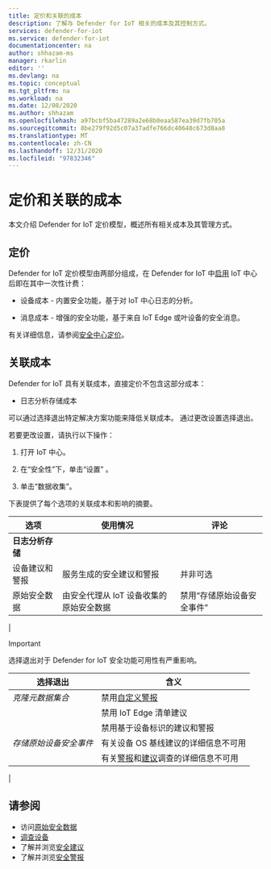 ```yaml
---
title: 定价和关联的成本
description: 了解与 Defender for IoT 相关的成本及其控制方式。
services: defender-for-iot
ms.service: defender-for-iot
documentationcenter: na
author: shhazam-ms
manager: rkarlin
editor: ''
ms.devlang: na
ms.topic: conceptual
ms.tgt_pltfrm: na
ms.workload: na
ms.date: 12/08/2020
ms.author: shhazam
ms.openlocfilehash: a97bcbf5ba47289a2e68b0eaa587ea39d7fb705a
ms.sourcegitcommit: 8be279f92d5c07a37adfe766dc40648c673d8aa8
ms.translationtype: MT
ms.contentlocale: zh-CN
ms.lasthandoff: 12/31/2020
ms.locfileid: "97832346"
---
```

# <a name="pricing-and-associated-costs"></a>定价和关联的成本

本文介绍 Defender for IoT 定价模型，概述所有相关成本及其管理方式。

## <a name="pricing"></a>定价

Defender for IoT 定价模型由两部分组成，在 Defender for IoT 中[启用](quickstart-onboard-iot-hub.md) IoT 中心后即在其中一次性计费：

- 设备成本 - 内置安全功能，基于对 IoT 中心日志的分析。

- 消息成本 - 增强的安全功能，基于来自 IoT Edge 或叶设备的安全消息。

有关详细信息，请参阅[安全中心定价](https://azure.microsoft.com/pricing/details/security-center/)。

## <a name="associated-costs"></a>关联成本

Defender for IoT 具有关联成本，直接定价不包含这部分成本：

- 日志分析存储成本

可以通过选择退出特定解决方案功能来降低关联成本。 通过更改设置选择退出。

若要更改设置，请执行以下操作：

1. 打开 IoT 中心。

1. 在“安全性”下，单击“设置” 。

1. 单击“数据收集”。

下表提供了每个选项的关联成本和影响的摘要。

| 选项 | 使用情况 | 评论 |
| --- | --- | --- |
| **日志分析存储** |  |
| 设备建议和警报| 服务生成的安全建议和警报 | 并非可选 |
| 原始安全数据| 由安全代理从 IoT 设备收集的原始安全数据 | 禁用“存储原始设备安全事件” |
|

>[!Important]
> 选择退出对于 Defender for IoT 安全功能可用性有严重影响。

| 选择退出 | 含义 |
| --- | --- |
| _克隆元数据集合_ | 禁用[自定义警报](quickstart-create-custom-alerts.md) |
| | 禁用 IoT Edge 清单建议 |
| | 禁用基于设备标识的建议和警报 |
| _存储原始设备安全事件_ | 有关设备 OS 基线建议的详细信息不可用 |
| | 有关[警报](concept-security-alerts.md)和[建议](concept-recommendations.md)调查的详细信息不可用 |
|

## <a name="see-also"></a>请参阅

- 访问[原始安全数据](how-to-security-data-access.md)
- [调查设备](how-to-investigate-device.md)
- 了解并浏览[安全建议](concept-recommendations.md)
- 了解并浏览[安全警报](concept-security-alerts.md)
